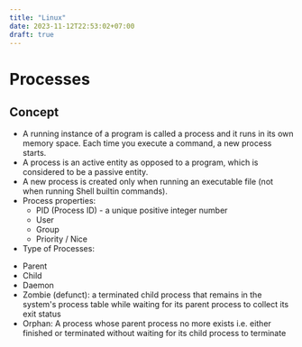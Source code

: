 ```yaml
---
title: "Linux"
date: 2023-11-12T22:53:02+07:00
draft: true
---
```


# Processes
## Concept
- A running instance of a program is called a process and it runs in its own memory space. Each time you execute a command, a new process starts.
-  A process is an active entity as opposed to a program, which is considered to be a passive entity.
-  A new process is created only when running an executable file (not when running Shell builtin commands).
- Process properties:
    + PID (Process ID) - a unique positive integer number 
    + User
    + Group
    + Priority / Nice
- Type of Processes:
+ Parent
+ Child
+ Daemon
+ Zombie (defunct): a terminated child process that remains in the system's process table while waiting for its parent process to collect its exit status
+ Orphan: A process whose parent process no more exists i.e. either finished or terminated without waiting for its child process to terminate 